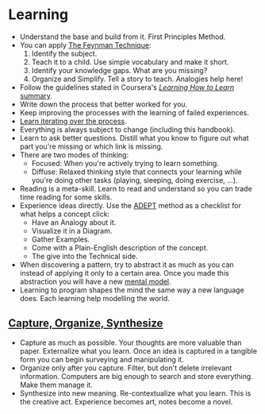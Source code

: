 # Learning

- Understand the base and build from it. First Principles Method.
- You can apply [The Feynman Technique][feynman]:
  1.  Identify the subject.
  2.  Teach it to a child. Use simple vocabulary and make it short.
  3.  Identify your knowledge gaps. What are you missing?
  4.  Organize and Simplify. Tell a story to teach. Analogies help here!
- Follow the guidelines stated in Coursera's [_Learning How to Learn_ summary][lhtl].
- Write down the process that better worked for you.
- Keep improving the processes with the learning of failed experiences.
- [Learn iterating over the process][naval].
- Everything is always subject to change (including this handbook).
- Learn to ask better questions. Distill what you know to figure out what part you're missing or which link is missing.
- There are two modes of thinking:
  - Focused: When you're actively trying to learn something.
  - Diffuse: Relaxed thinking style that connects your learning while you're doing other tasks (playing, sleeping, doing exercise, ...).
- Reading is a meta-skill. Learn to read and understand so you can trade time reading for some skills.
- Experience ideas directly. Use the [ADEPT][adept] method as a checklist for what helps a concept click:
  - Have an Analogy about it.
  - Visualize it in a Diagram.
  - Gather Examples.
  - Come with a Plain-English description of the concept.
  - The give into the Technical side.
- When discovering a pattern, try to abstract it as much as you can instead of applying it only to a certain area. Once you made this abstraction you will have a new [mental model](../concepts).
- Learning to program shapes the mind the same way a new language does. Each learning help modelling the world.

[feynman]: https://www.farnamstreetblog.com/2012/04/learn-anything-faster-with-the-feynman-technique/
[adept]: https://betterexplained.com/articles/adept-method/
[lhtl]: https://www.reddit.com/r/GetMotivated/comments/5950tm/text_i_just_finished_the_online_coursera_course/
[naval]: https://twitter.com/naval/status/1052856864965152769

## [Capture, Organize, Synthesize](http://gordonbrander.com/pattern/capture-organize-synthesize/)

- Capture as much as possible. Your thoughts are more valuable than paper. Externalize what you learn. Once an idea is captured in a tangible form you can begin surveying and manipulating it.
- Organize only after you capture. Filter, but don't delete irrelevant information. Computers are big enough to search and store everything. Make them manage it.
- Synthesize into new meaning. Re-contextualize what you learn. This is the creative act. Experience becomes art, notes become a novel.
